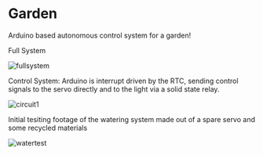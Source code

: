 # Garden
Arduino based autonomous control system for a garden!

Full System


![fullsystem](https://user-images.githubusercontent.com/43456575/51780158-4d19b300-20da-11e9-88ed-b5655688f1a9.jpg)



Control System: Arduino is interrupt driven by the RTC, sending control signals to the servo directly and to the light via a solid state relay.


![circuit1](https://user-images.githubusercontent.com/43456575/51780181-6589cd80-20da-11e9-9619-4429ac7e0d64.jpg)


Initial tesiting footage of the watering system made out of a spare servo and some recycled materials

![watertest](https://user-images.githubusercontent.com/43456575/51780050-68d08980-20d9-11e9-910d-be6fd796b295.gif)
